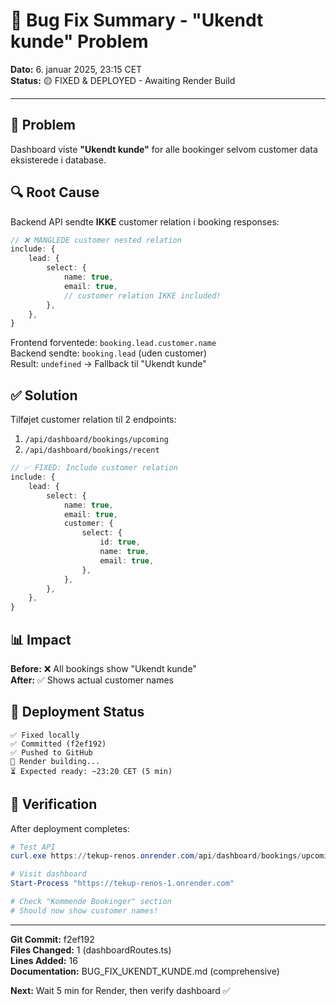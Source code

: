 # 🎯 Bug Fix Summary - "Ukendt kunde" Problem

**Dato:** 6. januar 2025, 23:15 CET  
**Status:** 🟡 FIXED & DEPLOYED - Awaiting Render Build

---

## 🐛 Problem

Dashboard viste **"Ukendt kunde"** for alle bookinger selvom customer data eksisterede i database.

## 🔍 Root Cause

Backend API sendte **IKKE** customer relation i booking responses:

```typescript
// ❌ MANGLEDE customer nested relation
include: {
    lead: {
        select: {
            name: true,
            email: true,
            // customer relation IKKE included!
        },
    },
}
```

Frontend forventede: `booking.lead.customer.name`  
Backend sendte: `booking.lead` (uden customer)  
Result: `undefined` → Fallback til "Ukendt kunde"

## ✅ Solution

Tilføjet customer relation til 2 endpoints:

1. `/api/dashboard/bookings/upcoming`
2. `/api/dashboard/bookings/recent`

```typescript
// ✅ FIXED: Include customer relation
include: {
    lead: {
        select: {
            name: true,
            email: true,
            customer: {
                select: {
                    id: true,
                    name: true,
                    email: true,
                },
            },
        },
    },
}
```

## 📊 Impact

**Before:** ❌ All bookings show "Ukendt kunde"  
**After:** ✅ Shows actual customer names

## 🚀 Deployment Status

```
✅ Fixed locally
✅ Committed (f2ef192)
✅ Pushed to GitHub
🔄 Render building...
⏳ Expected ready: ~23:20 CET (5 min)
```

## 🧪 Verification

After deployment completes:

```powershell
# Test API
curl.exe https://tekup-renos.onrender.com/api/dashboard/bookings/upcoming

# Visit dashboard
Start-Process "https://tekup-renos-1.onrender.com"

# Check "Kommende Bookinger" section
# Should now show customer names!
```

---

**Git Commit:** f2ef192  
**Files Changed:** 1 (dashboardRoutes.ts)  
**Lines Added:** 16  
**Documentation:** BUG_FIX_UKENDT_KUNDE.md (comprehensive)

**Next:** Wait 5 min for Render, then verify dashboard ✅
